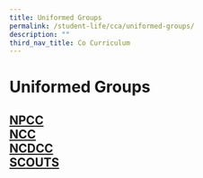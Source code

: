 ```yaml
---
title: Uniformed Groups
permalink: /student-life/cca/uniformed-groups/
description: ""
third_nav_title: Co Curriculum
---
```

# **Uniformed Groups**



##  [NPCC](/cca/uniformed-groups/npcc) <br>[NCC](/cca/uniformed-groups/ncc)<br>  [NCDCC](/cca/uniformed-groups/ncdcc)<br>  [SCOUTS](/cca/uniformed-groups/scouts)